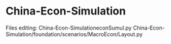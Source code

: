 # China-Econ-Simulation

Files editing:
China-Econ-SimulationeconSumul.py
China-Econ-Simulation/foundation/scenarios/MacroEcon/Layout.py
